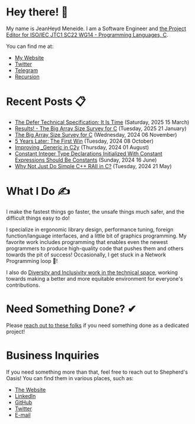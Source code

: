 # Hey there! 🎉

My name is JeanHeyd Meneide. I am a Software Engineer and [the Project Editor for ISO/IEC JTC1 SC22 WG14 - Programming Languages, C](http://www.open-std.org/jtc1/sc22/wg14/www/contacts).

You can find me at:

- [My Website](https://thephd.dev)
- [Twitter](https://twitter.com/__phantomderp)
- [Telegram](https://t.me/thephantomderp)
- [Recursion](https://github.com/ThePhD)
<!-- Gone! - [LinkedIn](https://www.linkedin.com/in/thephd)-->




# Recent Posts 📋

<!-- BLOG-POST-LIST:START -->
- [The Defer Technical Specification: It Is Time](https://thephd.dev/c2y-the-defer-technical-specification-its-time-go-go-go) (Saturday, 2025 15 March)
- [Results! - The Big Array Size Survey for C](https://thephd.dev/the-big-array-size-survey-for-c-results) (Tuesday, 2025 21 January)
- [The Big Array Size Survey for C](https://thephd.dev/the-big-array-size-survey-for-c) (Wednesday, 2024 06 November)
- [5 Years Later: The First Win](https://thephd.dev/5-years-later-the-first-big-unicode-win-omg-yay) (Tuesday, 2024 08 October)
- [Improving _Generic in C2y](https://thephd.dev/improving-_generic-in-c2y) (Thursday, 2024 01 August)
- [Constant Integer Type Declarations Initialized With Constant Expressions Should Be Constants](https://thephd.dev/constant-integers-are-actually-constant-wow-finally-someones-writing-the-goddamn-paper-%F0%9F%99%84) (Sunday, 2024 16 June)
- [Why Not Just Do Simple C++ RAII in C?](https://thephd.dev/just-put-raii-in-c-bro-please-bro-just-one-more-destructor-bro-cmon-im-good-for-it) (Tuesday, 2024 21 May)

<!-- BLOG-POST-LIST:END -->




# What I Do ✍

I make the fastest things go faster, the unsafe things much safer, and the difficult things easy to do!

I specialize in ergonomic library design, performance tuning, foreign function/language interfaces, and a little bit of graphics programming. My favorite work includes programming that enables even the newest programmers to produce high-quality code that pushes them and others towards the pit of success! Occasionally, I get stuck in a Network Programming loop 💫!

I also do [Diversity and Inclusivity work in the technical space](https://www.youtube.com/watch?v=vaLKm9FE8oo), working towards making a better and more equitable environment for everyone's contributions.




# Need Something Done? ✔

Please [reach out to these folks](https://soasis.org/contact/opensource/) if you need something done as a dedicated project!




# Business Inquiries

If you need something more than that, feel free to reach out to Shepherd's Oasis! You can find them in various places, such as:

- [The Website](https://soasis.org)
- [LinkedIn](https://www.linkedin.com/company/shepherdsoasis/)
- [GitHub](https://github.com/soasis)
- [Twitter](https://twitter.com/ShepherdsOasis)
- [E-mail](mailto:inquiries@soasis.org)
